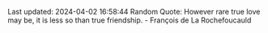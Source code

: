 Last updated: 2024-04-02 16:58:44
Random Quote: However rare true love may be, it is less so than true friendship. - François de La Rochefoucauld